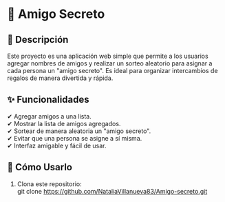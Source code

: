 # 🎁 Amigo Secreto

## 📌 Descripción  
Este proyecto es una aplicación web simple que permite a los usuarios agregar nombres de amigos y realizar un sorteo aleatorio para asignar a cada persona 
un "amigo secreto". Es ideal para organizar intercambios de regalos de manera divertida y rápida.  

## ✨ Funcionalidades  
✔ Agregar amigos a una lista.  
✔ Mostrar la lista de amigos agregados.  
✔ Sortear de manera aleatoria un "amigo secreto".  
✔ Evitar que una persona se asigne a sí misma.  
✔ Interfaz amigable y fácil de usar.  

## 🚀 Cómo Usarlo  
1. Clona este repositorio:  
git clone https://github.com/NataliaVillanueva83/Amigo-secreto.git

